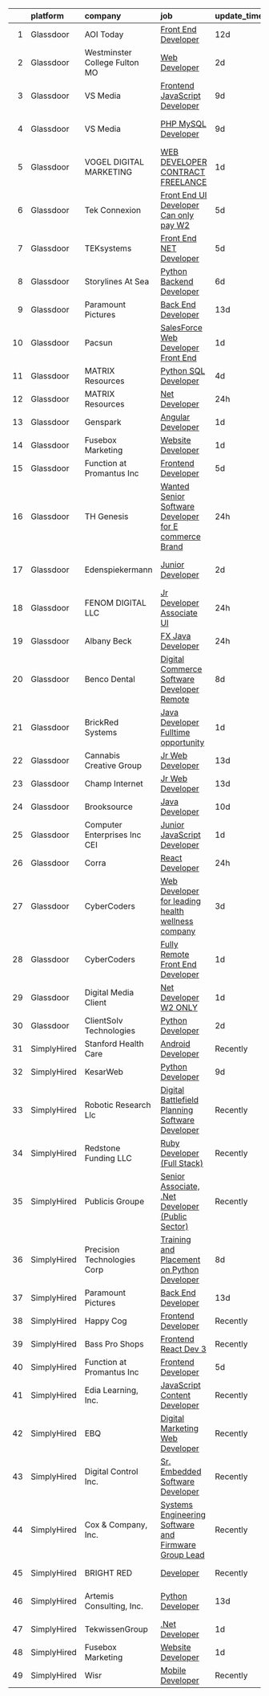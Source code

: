 

|    | platform    | company                          | job                                                                                                                                                                                                                                                                                                                                                                                                                                                                                                                                                                                                                                                                                                                                                                                                                                                                                                                                                                                                                                                                                                                                                                                                                                                                                                                                                                                                        | update_time   | location                          |
|---:|:------------|:---------------------------------|:-----------------------------------------------------------------------------------------------------------------------------------------------------------------------------------------------------------------------------------------------------------------------------------------------------------------------------------------------------------------------------------------------------------------------------------------------------------------------------------------------------------------------------------------------------------------------------------------------------------------------------------------------------------------------------------------------------------------------------------------------------------------------------------------------------------------------------------------------------------------------------------------------------------------------------------------------------------------------------------------------------------------------------------------------------------------------------------------------------------------------------------------------------------------------------------------------------------------------------------------------------------------------------------------------------------------------------------------------------------------------------------------------------------|:--------------|:----------------------------------|
|  1 | Glassdoor   | AOI Today                        | [Front End Developer](https://www.glassdoor.com/partner/jobListing.htm?pos=115&ao=1136043&s=58&guid=000001828ba8cfdba5f714569337f778&src=GD_JOB_AD&t=SR&vt=w&ea=1&cs=1_31132ac4&cb=1660200472974&jobListingId=1008038498819&jrtk=3-0-1ga5qhk06k6d0801-1ga5qhk0lj44u800-33f88339d798c528-)                                                                                                                                                                                                                                                                                                                                                                                                                                                                                                                                                                                                                                                                                                                                                                                                                                                                                                                                                                                                                                                                                                                  | 12d           | Remote                            |
|  2 | Glassdoor   | Westminster College   Fulton  MO | [Web Developer](https://www.glassdoor.com/partner/jobListing.htm?pos=122&ao=1136043&s=58&guid=000001828ba8cfdba5f714569337f778&src=GD_JOB_AD&t=SR&vt=w&cs=1_9732f544&cb=1660200472975&jobListingId=1008060585512&jrtk=3-0-1ga5qhk06k6d0801-1ga5qhk0lj44u800-63d97fe94d06846c-)                                                                                                                                                                                                                                                                                                                                                                                                                                                                                                                                                                                                                                                                                                                                                                                                                                                                                                                                                                                                                                                                                                                             | 2d            | Fulton, MO                        |
|  3 | Glassdoor   | VS Media                         | [Frontend JavaScript Developer](https://www.glassdoor.com/partner/jobListing.htm?pos=129&ao=1136043&s=58&guid=000001828ba8cfdba5f714569337f778&src=GD_JOB_AD&t=SR&vt=w&ea=1&cs=1_c0e04dcc&cb=1660200472976&jobListingId=1008045876938&jrtk=3-0-1ga5qhk06k6d0801-1ga5qhk0lj44u800-db40cfeaa48e61b0-)                                                                                                                                                                                                                                                                                                                                                                                                                                                                                                                                                                                                                                                                                                                                                                                                                                                                                                                                                                                                                                                                                                        | 9d            | Manhattan                         |
|  4 | Glassdoor   | VS Media                         | [PHP MySQL Developer](https://www.glassdoor.com/partner/jobListing.htm?pos=123&ao=1136043&s=58&guid=000001828ba8cfdba5f714569337f778&src=GD_JOB_AD&t=SR&vt=w&ea=1&cs=1_e830202e&cb=1660200472976&jobListingId=1008045876936&jrtk=3-0-1ga5qhk06k6d0801-1ga5qhk0lj44u800-89de1b8136d76ef5-)                                                                                                                                                                                                                                                                                                                                                                                                                                                                                                                                                                                                                                                                                                                                                                                                                                                                                                                                                                                                                                                                                                                  | 9d            | Westlake Village, Los Angeles, CA |
|  5 | Glassdoor   | VOGEL DIGITAL MARKETING          | [WEB DEVELOPER CONTRACT FREELANCE](https://www.glassdoor.com/partner/jobListing.htm?pos=124&ao=1136043&s=58&guid=000001828ba8cfdba5f714569337f778&src=GD_JOB_AD&t=SR&vt=w&ea=1&cs=1_1a946455&cb=1660200472976&jobListingId=1008063315069&jrtk=3-0-1ga5qhk06k6d0801-1ga5qhk0lj44u800-747492e8f1a85b16-)                                                                                                                                                                                                                                                                                                                                                                                                                                                                                                                                                                                                                                                                                                                                                                                                                                                                                                                                                                                                                                                                                                     | 1d            | Remote                            |
|  6 | Glassdoor   | Tek Connexion                    | [Front End UI Developer   Can only pay W2](https://www.glassdoor.com/partner/jobListing.htm?pos=114&ao=1110586&s=58&guid=000001828ba8cfdba5f714569337f778&src=GD_JOB_AD&t=SR&vt=w&ea=1&cs=1_820952e3&cb=1660200472975&jobListingId=1008055513418&cpc=2CAED5C921A5F994&jrtk=3-0-1ga5qhk06k6d0801-1ga5qhk0lj44u800-8a1344fef7218405--6NYlbfkN0BfiRUxtv7ko86bBLoofy2CFgHJNH0Hb1VNV3LVkL8OU0qDI8xPyA67eM0lHPNVk9IJTcuOuxef2FUK_sBqoOhzf1DRASc9IRZ3Faq7UnEEDM7WrHbo4Uf-gWJ1MtH_4LNxe2ckkLA75J-zLkvHZvVvBzY2hwEPLkXLYHLQ0gnnIq0pCFIiiXwNtnHu7xSg_Ho9PGdIac9Ozs0Sui0eAXnvb76CRdJniMOBfi-rczqYr9Q2yIh1-Ca5c6L9z4fdgI7a_XLsY43oS_BrQ_vWhTzrv9-JHRy3LzHWVbi4h8OpNkzDijjNPg0WfxPYfUUMa7I0XvPCzKn4_4jCy5Tt00qaBA1y5bv6iABtPqUeFpX50Nxqbfh_AVuntAQPz65TntKOK-AJ6Jnz_O2Lq_VJSeN683rxQkRtKB3I_e9FuLtM9Ccpxlcs3ffUdzu24DIbmIVDK_lQZoR0eLlsKfls7GMDAw2FvbI6Ks4mZUyyJ6lcu9GAa-NM704DL_BmGhhvRwqyIbQqUkJQ9HT9__2Oe17tNZWWJgbZ2ss%3D)                                                                                                                                                                                                                                                                                                                                                                                                                                                                                          | 5d            | Atlanta, GA                       |
|  7 | Glassdoor   | TEKsystems                       | [Front End  NET Developer](https://www.glassdoor.com/partner/jobListing.htm?pos=109&ao=1110586&s=58&guid=000001828ba8cfdba5f714569337f778&src=GD_JOB_AD&t=SR&vt=w&cs=1_ada97b21&cb=1660200472973&jobListingId=1008055600010&cpc=3DB599BF2F4828F0&jrtk=3-0-1ga5qhk06k6d0801-1ga5qhk0lj44u800-d1b79ab780bc59d6--6NYlbfkN0AuKz8EBO1xHDEL7V2YF9xF3dC_I9B9i-Zw2Jh8clPMK3KTieKealHQySFBD4L6FvOiCBcGYkzXKoZc4rm3JOxNOQblAqw8P80FUo-3oWGn-6pE1xZiUVN7McsPMBcN2vlYhR1sGJe7GeB6CoZZiKfyLpdoG-9wFttsoFEukfVjqaa7sbTVw7VgrQSgrA6rAAmpMggnMDsSodppFhz8htmhGnT_uy1K2nU9-zaxK-YHyItjxtCgFU7I0qlUl5w6RB_VSU6k7hYQ0tt8Zs4M80HEPkL0w8j-ZFGlIzxDygvqnT62tJF3pIfQ2yxg5YQHXvYpVBOI3_YEeD3Rd3S2wFMRE8NxCiOZEs8o2wc-Zz0yMnDzWMhdSEx3-Tykxhm99PEE74V1w5rl56vipLlFArBtW9vg6nBgWiwvyUl-Q8o0XhdQIDCRRFbT_fupmDswP9TKJ8iXds6fsuGLV_KhQTUJAKPYKtwsvEv44qQwP8luHoX3mz5c8mjb7rfBUxXj_AVU9Oh-ji1IpoLPR4T69LBv9z-O4mYNU4xoW2ULsMa5c7RKZTOz5u5QZw81-0ZEOqF74yGUFzccA1FsNSXqnbSFeU9V2GZ1qg-VpmZCR7u9GkZXQRQwXOcjfqAUIO5YS_ATVWuA8Uul1THCmHQRCTFAQL0jbYt3--o_R8BmcgvPOm9vKsGIG3EMHoXstrT_4glnO3T38UaJ9qn1vVpP8d3PmPZZyBh3tlRcqkIJBT-oBZj0eun29UkYCfLC2NdfC20YimFIJ5cor9vjdlNRYeyt6juWIqVRjhNvrrXY18HjWGCfza3spZKXJi6vauey4lqmaehBz5hUR1rIChk6j3q9Kr4xt-ReORRmIedpitBb8GVcoCSvl2UWY4qkkHXGQ7aXq8hXHcGow0qcP_aT_6xrloDmrRa-nZBp7No9062sAA%3D%3D)                                                                                                 | 5d            | Austin, TX                        |
|  8 | Glassdoor   | Storylines At Sea                | [Python Backend Developer](https://www.glassdoor.com/partner/jobListing.htm?pos=130&ao=1136043&s=58&guid=000001828ba8cfdba5f714569337f778&src=GD_JOB_AD&t=SR&vt=w&cs=1_313c4040&cb=1660200472976&jobListingId=1008054317015&jrtk=3-0-1ga5qhk06k6d0801-1ga5qhk0lj44u800-b4406f20fb9af41c-)                                                                                                                                                                                                                                                                                                                                                                                                                                                                                                                                                                                                                                                                                                                                                                                                                                                                                                                                                                                                                                                                                                                  | 6d            | Miami, FL                         |
|  9 | Glassdoor   | Paramount Pictures               | [Back End Developer](https://www.glassdoor.com/partner/jobListing.htm?pos=128&ao=1136043&s=58&guid=000001828ba8cfdba5f714569337f778&src=GD_JOB_AD&t=SR&vt=w&ea=1&cs=1_8c69cae6&cb=1660200472976&jobListingId=1008035924198&jrtk=3-0-1ga5qhk06k6d0801-1ga5qhk0lj44u800-01212c52be75fc1e-)                                                                                                                                                                                                                                                                                                                                                                                                                                                                                                                                                                                                                                                                                                                                                                                                                                                                                                                                                                                                                                                                                                                   | 13d           | Remote                            |
| 10 | Glassdoor   | Pacsun                           | [SalesForce Web Developer Front End](https://www.glassdoor.com/partner/jobListing.htm?pos=125&ao=1136043&s=58&guid=000001828ba8cfdba5f714569337f778&src=GD_JOB_AD&t=SR&vt=w&cs=1_fa83120e&cb=1660200472976&jobListingId=1008063734437&jrtk=3-0-1ga5qhk06k6d0801-1ga5qhk0lj44u800-aeeee6b32bb263c9-)                                                                                                                                                                                                                                                                                                                                                                                                                                                                                                                                                                                                                                                                                                                                                                                                                                                                                                                                                                                                                                                                                                        | 1d            | Anaheim, CA                       |
| 11 | Glassdoor   | MATRIX Resources                 | [Python SQL Developer](https://www.glassdoor.com/partner/jobListing.htm?pos=104&ao=1110586&s=58&guid=000001828ba8cfdba5f714569337f778&src=GD_JOB_AD&t=SR&vt=w&ea=1&cs=1_bc205180&cb=1660200472973&jobListingId=1008056727576&cpc=B101C867B3EF2D75&jrtk=3-0-1ga5qhk06k6d0801-1ga5qhk0lj44u800-507edf29fb5678fa--6NYlbfkN0De5ppvndiyxA0pMSLQzOe_j9Mra0KF_8EhxTxOKXtZIfhM20E97mGJ6rqAxbACvL8yZd79MGqaapAg1yNCB7NB6FrEdnbr9lkAUegEs2ZNtWxHKvk6Hisyt0R-U4aorPJFU5ZW03ulxheVJ0i1HrOdXOeAfhBxRHZWUfv4FipNNbCnz74LguCYPAKilbuU94U-n13tU7V9k9rJNyOtz2Dzz37VjjZGaoi9WF6kOvv89cgXc9ss25pDgrJhbkrMCcayR0_kWuHKJt_Nx3EBieTfkgNvFgJXxeAUYIBgsFyhj99ELy-jGA1kTa-lWw5aSXFIpsIIfLf09xLLM4mBBL0slYlG9OHig8acIFGXCZJ5yDXyYuLtaEhJuCCUyu4q9EUz4nSHG2FfTeJL4fzOd7lDWKOvdqWqjqsEYFQeK19wm5p4uhTHM6TnIz-EzFW1ztp_KoNBB40v_V_UD3NI9eGTu1J4GmIx1X6n2ZkdLz8dRdaNoidDsan1HM4BeETxagwgxMaCoMuxpdCM2NpEYDEDxj4yViqnREKLLxSV96BMsA%3D%3D)                                                                                                                                                                                                                                                                                                                                                                                                                                                                                                | 4d            | Summit, NJ                        |
| 12 | Glassdoor   | MATRIX Resources                 | [ Net Developer](https://www.glassdoor.com/partner/jobListing.htm?pos=107&ao=1110586&s=58&guid=000001828ba8cfdba5f714569337f778&src=GD_JOB_AD&t=SR&vt=w&ea=1&cs=1_a27c14c2&cb=1660200472974&jobListingId=1008065170045&cpc=1160948BCBA38B5B&jrtk=3-0-1ga5qhk06k6d0801-1ga5qhk0lj44u800-79874cd5b0324e02--6NYlbfkN0De5ppvndiyxA0pMSLQzOe_j9Mra0KF_8EhxTxOKXtZIfhM20E97mGJ6rqAxbACvL_CxDWj30l81d_lv-BpDPZJIhWSABVCTD28cMm_M0ZVgsigh3nFlbQHm-AgcuLgKtZElXsX63iPoG6xRM7KnB7MQnTN5PoRDF8oFlRgv8gxPJH8Cn5r8lVozqCdArGQ2ShhIaa_H9vAlbrNyn8u48UgWLdQqUxHlH2koDW2SkHm_K4oKDPQZ3HXLNZoW6kwX19MITlEBHVDyXwPX-x1HFshcv6QjRWnsyjlWqLFuPcNvW5PBGaefnhRbUPlxgj2fhO3qQfX_Fxd_sGFDjLTUy_BvERV2wZh2N4ubTHtLNPB5N2dKAk3t0mloXa6O1EPhbWaDQ4R12q40TuyKX4R2XsnAhbQq5_7AUh-7cZxObZ44xTfyuJPNxvpaVUHMT8CbbKjEpHomg5ilfP-QECqE2Lb6v0itvw_bEagf6R2WbsJATSuq9DwrkMS5MbChS5VhEOnXThPovuaFGLLYuDa7-yLJlYJSojQutF9ykZXgaG2oDmxfGxZunG1)                                                                                                                                                                                                                                                                                                                                                                                                                                                                                                  | 24h           | Chandler, AZ                      |
| 13 | Glassdoor   | Genspark                         | [Angular Developer](https://www.glassdoor.com/partner/jobListing.htm?pos=126&ao=1136043&s=58&guid=000001828ba8cfdba5f714569337f778&src=GD_JOB_AD&t=SR&vt=w&ea=1&cs=1_55997b2b&cb=1660200472976&jobListingId=1008062927296&jrtk=3-0-1ga5qhk06k6d0801-1ga5qhk0lj44u800-179eebe89fb53f2c-)                                                                                                                                                                                                                                                                                                                                                                                                                                                                                                                                                                                                                                                                                                                                                                                                                                                                                                                                                                                                                                                                                                                    | 1d            | Remote                            |
| 14 | Glassdoor   | Fusebox Marketing                | [Website Developer](https://www.glassdoor.com/partner/jobListing.htm?pos=101&ao=1110586&s=58&guid=000001828ba8cfdba5f714569337f778&src=GD_JOB_AD&t=SR&vt=w&ea=1&cs=1_8665913b&cb=1660200472972&jobListingId=1008063056127&cpc=4F748F1840550ABC&jrtk=3-0-1ga5qhk06k6d0801-1ga5qhk0lj44u800-5731c509dd61c304--6NYlbfkN0CKfA-soUf75Q7iZ129b2H9MACh9ki_Lh9mMeku_0ONArDTRtcQrpbDm9m1hYhkQatQZSYMARAAHtyHZMi8HLLVT82K4I7HTLgXoZjq3dIFix_HEWxZT_fbq3Y8Bonu-3X8SWRG4oz54dGa-TYtl6Cc2AMNKdowqLmuCGIR5QsyYWKzZVoQCKO--HloIgR_wvjjpGXMrlkrWNLmgrlM1fGVyBjmppZLyZycid46SdXBwZG4ujp8rqdGIXM_g0ZpUAbD3bDJX8zHp4O7FH4D_kXJj9jxEB54HelVEeW14nqdWWw8MKkRq5bmpxAmjRZcRpVWZg5YTXh_lWdIdWhCewTfzxs0Ks662Co_gz-cXGIZSG_6yjJDf5VBxK6rljjWdk2y35szgpNctHYesPorVqW05GKMjK1ESD2hZ3yxtZoyx7V6RmVtG9-s1_e3QXuAPetBaxbY4Y_mYYTikNB9gQinor5Ehj61e0ZPVzCKHLCAI4aS-lLOpcPI5dlIOk8eNsk%3D)                                                                                                                                                                                                                                                                                                                                                                                                                                                                                                                                                 | 1d            | Remote                            |
| 15 | Glassdoor   | Function at Promantus Inc        | [Frontend Developer](https://www.glassdoor.com/partner/jobListing.htm?pos=119&ao=1136043&s=58&guid=000001828ba8cfdba5f714569337f778&src=GD_JOB_AD&t=SR&vt=w&ea=1&cs=1_a015f83b&cb=1660200472975&jobListingId=1008055459244&jrtk=3-0-1ga5qhk06k6d0801-1ga5qhk0lj44u800-8269207718497c75-)                                                                                                                                                                                                                                                                                                                                                                                                                                                                                                                                                                                                                                                                                                                                                                                                                                                                                                                                                                                                                                                                                                                   | 5d            | Remote                            |
| 16 | Glassdoor   | TH Genesis                       | [Wanted  Senior Software Developer for E commerce Brand](https://www.glassdoor.com/partner/jobListing.htm?pos=102&ao=1110586&s=58&guid=000001828ba8cfdba5f714569337f778&src=GD_JOB_AD&t=SR&vt=w&ea=1&cs=1_15c72420&cb=1660200472972&jobListingId=1008065792132&cpc=01657B10174A43CF&jrtk=3-0-1ga5qhk06k6d0801-1ga5qhk0lj44u800-e508d0d8fb833a93--6NYlbfkN0A5zutpmbsjV-t6PHxjpCspXCZaoHI5emtImXcYmiZosJDh_57t2vxixiF8wU_P6vMxHfYJJxzSTe48UOwEWyDCPpS0DxD-Bnn1yT2N6UHkzKHm1M0XDsj49kSSjhGXE5vWrvT62dewOLM05Xib7b5IkIZ8DBgr08WpXm3MH2fASzm6oEPpaNCboPL22CNomdtiZerTsp6w6Jygkz3KI2mnLUNrZokAqQ4Rq8wfp2CLJygvFDVQYyLVRlgKQHa4fzZCECPW1v4B1y_dUlBkJvizZt2BPDvCSt76ZfP2CxdrkFWUNZ-3HW8NhYsE1voUowKOdhBF6ZYIrHFIMBcRMNtgY2eO6tUdF2_syGXfgQU2lQI3Zt2qcYj38JSjSbun03zXb8ZBJqEB-vKlyfvkhYlhkXY2-Yg556tE8hd_A0RsIMYf8aqGKOu3xj6YvQloTF0gqkkHCHcdUR1F3RKmjOKMcq094oGCAGhXNybDH3ZcTSQ0oy3m2kvLyt7qANkZKhgALPqgtoAaSA%3D%3D)                                                                                                                                                                                                                                                                                                                                                                                                                                                                                              | 24h           | El Segundo, CA                    |
| 17 | Glassdoor   | Edenspiekermann                  | [Junior Developer](https://www.glassdoor.com/partner/jobListing.htm?pos=120&ao=1136043&s=58&guid=000001828ba8cfdba5f714569337f778&src=GD_JOB_AD&t=SR&vt=w&ea=1&cs=1_a4c1007b&cb=1660200472975&jobListingId=1008060778427&jrtk=3-0-1ga5qhk06k6d0801-1ga5qhk0lj44u800-55584cbe2fcda9f5-)                                                                                                                                                                                                                                                                                                                                                                                                                                                                                                                                                                                                                                                                                                                                                                                                                                                                                                                                                                                                                                                                                                                     | 2d            | San Francisco, CA                 |
| 18 | Glassdoor   | FENOM DIGITAL  LLC               | [Jr  Developer  Associate UI](https://www.glassdoor.com/partner/jobListing.htm?pos=116&ao=1136043&s=58&guid=000001828ba8cfdba5f714569337f778&src=GD_JOB_AD&t=SR&vt=w&ea=1&cs=1_ada3017c&cb=1660200472975&jobListingId=1008065352848&jrtk=3-0-1ga5qhk06k6d0801-1ga5qhk0lj44u800-e5e35ac3341d727e-)                                                                                                                                                                                                                                                                                                                                                                                                                                                                                                                                                                                                                                                                                                                                                                                                                                                                                                                                                                                                                                                                                                          | 24h           | Trenton, NJ                       |
| 19 | Glassdoor   | Albany Beck                      | [FX Java Developer](https://www.glassdoor.com/partner/jobListing.htm?pos=105&ao=1110586&s=58&guid=000001828ba8cfdba5f714569337f778&src=GD_JOB_AD&t=SR&vt=w&cs=1_ae71d9ef&cb=1660200472972&jobListingId=1008064522241&cpc=42BEC95245890617&jrtk=3-0-1ga5qhk06k6d0801-1ga5qhk0lj44u800-42512fcdd8ae93a8--6NYlbfkN0DG4ntHtB_rMsnfhgmnSvK2brktLme1L4SiDeJjQ-izrVOLqRJ5-yjEhSyAj73O13TFKKC8BZzqmZrxJyNQC8sGN9FKJ3ZZaqkGV6erHYbILbAulG4d2-7EOdf14tPbI7TOs2XcZeHG_m_BIrmZNPVKpKjnKe0z_MPSkm_XaZv_NtLWubo52DKsTOltXVsKLAmzbe6iYK6RwnfZynf6w_oqYnoBc3sVBLIhUkwu7_6RRp5VdqmwbOz8ZWKmue0Vr3Cys375qmQ1mAz8PWAMfnvDGsk8Gj_hvc8K6r5MgR3liKLtQ_YR-HanaNnevKTbyiNo1WfVLKqrC9ct4INnNH20orw1MsoaMTrjqx1Yj1-t-C0DLtgFxchlO5RmVn40Hc1nsnLLEbb-STUp1ydX9womKiiOSQQEPVp4ktFzn0qr6EbxuQ5g4fphecYnB5m89ZuxG5dV-Lq5ZShTVPXsmRLysrug-O5--N6_DcHnEipybRcRonjhG23HRD4xuN53p3OgaLupeRHMGu1Nm-ajan9AjQum_hW_4d_E8IeG0qy8kib7NKPNi7ICF0V2US8nxkZJjyEgtwmPwQMnmXFcaY4vmq5pedU55CJc72wNp04GjwV0HK8YSeah7afmHVMS6nTTh8kHuHrjvFBkW9OPZKuknicIZZnpt2PM-pRPSRGwpDwSvo-V1ggInhhvmnRtoVXWF9YeX522oucDu-0_Ho3gN42EOZPGAJPsNUemJ-yuWotsWjd3EhuKABESLeZuc9fYdn3skftGphm_2q3IlheVRGuHqN2PwYulMh4_qjnVO1Af3FksN1N-lgdoa8sQ_wConLIM7n_f8MdLHbE69pUvwBYgLcy0HY1t0gRPVKlcUn7THzUKrkqBRfHhZcRZXTQ55arEXQhlRPiNmZcTvyPVzUjTV7VfIPjX5HKEQqi4C3x3llUZ5BBbB3sLOOxxhSYQVG3k0tifMRgStcMvidAg)                                                                    | 24h           | New York, NY                      |
| 20 | Glassdoor   | Benco Dental                     | [Digital Commerce Software Developer  Remote ](https://www.glassdoor.com/partner/jobListing.htm?pos=121&ao=1136043&s=58&guid=000001828ba8cfdba5f714569337f778&src=GD_JOB_AD&t=SR&vt=w&ea=1&cs=1_556dec74&cb=1660200472975&jobListingId=1008048873888&jrtk=3-0-1ga5qhk06k6d0801-1ga5qhk0lj44u800-b232f11681261125-)                                                                                                                                                                                                                                                                                                                                                                                                                                                                                                                                                                                                                                                                                                                                                                                                                                                                                                                                                                                                                                                                                         | 8d            | Pittston, PA                      |
| 21 | Glassdoor   | BrickRed Systems                 | [Java Developer  Fulltime opportunity](https://www.glassdoor.com/partner/jobListing.htm?pos=110&ao=1110586&s=58&guid=000001828ba8cfdba5f714569337f778&src=GD_JOB_AD&t=SR&vt=w&ea=1&cs=1_db67b33d&cb=1660200472974&jobListingId=1008063091475&cpc=32EE424DE2B657EB&jrtk=3-0-1ga5qhk06k6d0801-1ga5qhk0lj44u800-366b17ed253a1a58--6NYlbfkN0Dr0Ujeia70usG3rZM1ULtwG17PByqLG98FGluMGNXo6hDzF0rZec8RjLtCM1qRidYb54nAgPtzbE1V0o3bfz623VdTBKoPUfenVNGOqE2Gn7MxaL0uUtRl3zcaNI8yutLk2iWbB2ER_mduS_DSUAebR__bRmPHd_ywbfEAoMlDoW3N1_6FtIFyJU6G5nttTgVu-y_jT0Tbhx_0BQccqBwcKkwVAUo0Gtb-iwn6NY6jMkJBqimyMzhYQAD1GB2UCB4FSyYXcMXtYT9M2AgNMqY7GnfX8p2GMKES24rhC7SzWnb0Efxa0mVr47FrU1YMT0SqC9CjCQGQcdRN1yUWTEvE0seLe4lMf1O7AZm_Jrr-hgUk3S7dPZSuNZ3QMvFFN0MxEIuO9O1KqQEmNaTtb3IevjTN_ppb_JPgthhYpHxj1eRLQ1fRLGH185A9HqTUoesH5OBz2PXXVLUY1ib-M3FY-emypyPDsS6qgjePxz7Wqs8dTTHbJ4x9wheoLpaIiOo%3D)                                                                                                                                                                                                                                                                                                                                                                                                                                                                                                                              | 1d            | Remote                            |
| 22 | Glassdoor   | Cannabis Creative Group          | [Jr  Web Developer](https://www.glassdoor.com/partner/jobListing.htm?pos=118&ao=1136043&s=58&guid=000001828ba8cfdba5f714569337f778&src=GD_JOB_AD&t=SR&vt=w&ea=1&cs=1_72df1177&cb=1660200472975&jobListingId=1008035305650&jrtk=3-0-1ga5qhk06k6d0801-1ga5qhk0lj44u800-94df547244a4e052-)                                                                                                                                                                                                                                                                                                                                                                                                                                                                                                                                                                                                                                                                                                                                                                                                                                                                                                                                                                                                                                                                                                                    | 13d           | Remote                            |
| 23 | Glassdoor   | Champ Internet                   | [Jr  Web Developer](https://www.glassdoor.com/partner/jobListing.htm?pos=117&ao=1136043&s=58&guid=000001828ba8cfdba5f714569337f778&src=GD_JOB_AD&t=SR&vt=w&ea=1&cs=1_81ae2a1b&cb=1660200472975&jobListingId=1008035295299&jrtk=3-0-1ga5qhk06k6d0801-1ga5qhk0lj44u800-063ca9b8fe53b076-)                                                                                                                                                                                                                                                                                                                                                                                                                                                                                                                                                                                                                                                                                                                                                                                                                                                                                                                                                                                                                                                                                                                    | 13d           | Remote                            |
| 24 | Glassdoor   | Brooksource                      | [Java Developer](https://www.glassdoor.com/partner/jobListing.htm?pos=111&ao=1110586&s=58&guid=000001828ba8cfdba5f714569337f778&src=GD_JOB_AD&t=SR&vt=w&ea=1&cs=1_e46c29b7&cb=1660200472974&jobListingId=1008042071258&cpc=47CFDC01B3F81FAC&jrtk=3-0-1ga5qhk06k6d0801-1ga5qhk0lj44u800-0587720c145d3e1c--6NYlbfkN0BhNN3PPgKPbTMZB0Y0J5JTZS3FnMM-ugqbblX4_m-srDJielPNCs_lvQXXEB0CV7OVHpOwCVbS0nBfGJXlvtcrsYA-Ru00IM35N88L7C8Dqdi40KYxRVZvqSKcXurqgFWJZ5fdttkASpOs7gb1oCX0oHUXetexdIfoXsU2cvKlbi4GwnGhWv_sgOUM6LooZOcr24YhyCNsJ9TqdYPKK-dZXjRNSJaS5J2Y0lDCOm7xNJZan4849sMV4xv2yyVzEAkIyU01UhfkyxBM_g6H_IPTz_ZDY0UFzIV8xyb_-oyzoUnQChR0mg7pbKlgef8dC9XC7tLbpZIWfBKaJi5uyc3pQe1z7bBCSOE_s3vfJ0zM5pd0fcgYH_3-en0v-flAVM2f0f8yGO8Ro4_wlKlJYxgkvQFf6_DoGYcbtmSc6MkcE1aFMo66wVf44BpTBPs6GfenPQn6i-7bbW8hCAUBMDhwkSh_AlHm3m_VYWiyrn-kWoA8PZU6PjZXzopC7MpO-HVABc31iG3vlQ%3D%3D)                                                                                                                                                                                                                                                                                                                                                                                                                                                                                                                                      | 10d           | Remote                            |
| 25 | Glassdoor   | Computer Enterprises  Inc   CEI  | [Junior JavaScript Developer](https://www.glassdoor.com/partner/jobListing.htm?pos=108&ao=1110586&s=58&guid=000001828ba8cfdba5f714569337f778&src=GD_JOB_AD&t=SR&vt=w&ea=1&cs=1_6fe5e09c&cb=1660200472974&jobListingId=1008062578299&cpc=C4A69CCDBB3B9599&jrtk=3-0-1ga5qhk06k6d0801-1ga5qhk0lj44u800-26f200ff1761bf3b--6NYlbfkN0AVVnl_N3xmP3MApcGA3sr6MLnz8P423WWILI1WvbjE8Ry71v-lom9NKs8rBQiPPSdr7Z5dmSJO6aiFEvkbJbDHlQUUwY8XP1QexqGqq-8WNnSDlQa8jdGL6QpyMxMTMjUvDR8MjrwmqmwWRWzqSwt1fRERw30zopAHPYADGf6bGrJC1ZPl4l36w5NPxzBQ5u6dzIdyJcxEyXW1NJWdDXWKqr-imz9LVVqVUQjmfcOQCI7EAoESkqhxNP71_h1Uy2wrXwoNUUsD6uHffzoq0wtuyZmWHXxrvu6tNrwaX5-JCcDmsCDOngVqxYAZ1PsejHFdTlhgCnV8zsB4ZRNBM0fh3ap6nNEGSMLaGkV_EJObt4BnYDKGkxEgkfHham7NIDlIROljCJoRduVovzwQ_-WHJeJR-B6wNquzt2-9h5rfvKMuQH9K4o4a-88UtBHtIqIGOmABH6O4x9ItPWSrsgYn3t6PJOAsJQU0tDAwQsmNJ5WEzmRGmVJ8Dulf38xNr4J47GZblers1L9rES7YY98S)                                                                                                                                                                                                                                                                                                                                                                                                                                                                                                                     | 1d            | Columbia, SC                      |
| 26 | Glassdoor   | Corra                            | [React Developer](https://www.glassdoor.com/partner/jobListing.htm?pos=127&ao=1136043&s=58&guid=000001828ba8cfdba5f714569337f778&src=GD_JOB_AD&t=SR&vt=w&ea=1&cs=1_a71a9d17&cb=1660200472976&jobListingId=1008065855336&jrtk=3-0-1ga5qhk06k6d0801-1ga5qhk0lj44u800-b1e501eaaaa8d367-)                                                                                                                                                                                                                                                                                                                                                                                                                                                                                                                                                                                                                                                                                                                                                                                                                                                                                                                                                                                                                                                                                                                      | 24h           | Remote                            |
| 27 | Glassdoor   | CyberCoders                      | [Web Developer for leading health   wellness company](https://www.glassdoor.com/partner/jobListing.htm?pos=106&ao=1110586&s=58&guid=000001828ba8cfdba5f714569337f778&src=GD_JOB_AD&t=SR&vt=w&ea=1&cs=1_bb4321a7&cb=1660200472973&jobListingId=1008058282047&cpc=47CFDC01B3F81FAC&jrtk=3-0-1ga5qhk06k6d0801-1ga5qhk0lj44u800-4dd6fa84a0e999a9--6NYlbfkN0CpFJQzrgRR8WqXWK1qKKEqALWJw739KlKqr2H-MSI4eoBlI4EFrmor2FYZMP3muM3qxPNuNJt_0Dgunwk3hITF8ClKrEc7qsplfM_ktDn-4GtjzqGiHZNrcUn65WugoeQamf7RAbSIwheHLfvQcANSGbUZt1uzVviKB7fxNjpEleAxwuICDXoFmAYLlnVGmIHsPXeHh9WVcoc2YJW41L3EwpJ_f00L_yZrbnLtN1ewzP94yQ9R_NPQwIdXccx_ASs3XeRPKrF5wvsswg7GfHEY2UGSIm8NqxFL0kqQjWlmCBqQx8klTuqSaGbLs3Nir8180ARLNeOFPXHtCKMfSnuJ3WkUMKzXEbQnOdKBVJGONs5Y1zv8qf3QvzAuFPgd68lSTY6qmMa6IOmGCU4u2E1wiIOi_SeZl-nU0YA-DOcuCOwmt-ARJoA2xL8oI_M3fMLs25dRne9erAwfDOy53qFvBJMxG-o6drvcKF7PGUA6AnKM_maEwQjUf24ENSd0owi8a1Az7k7r1kYbGUKqYa4Bl2gbqTu3aj1Prp95yXA80uUP4KE91iJZ3WUxttx5o_O1Dkdl2dhFQ6h78ATAOS7fQNDdtTsJ1Ugq1ZngwJbwNB9CTuiwPGohadz-7gpgybzgKA9XWGSNv4t87na0KjOjroIACq211cjLYWvqb2RP145komZjmFeNYKMS4_0QKX9VKgNx3m2y2IZWvQFpdMcempSRVM8-2VPq7zlhninognzY8EqDoK-QYTTZvHCIRikMbPiPOP0skPg6wiL0cpUWnS4ezkPEiwUwEfNl0t4aSvmf-8wM_d472jCx71vmxGEvv5hybLzAlzB_rkpYeH-p0FuQexbI_iPmxbjiR22LT8E77tnOML4IxK9CCuVpJlbLagBgwRh_5dZpBUHjmOrzBaz1JDKkKYQm_DiJI3UvVV2rWSzPqPXXx5EyXlDmzzES3Yky8I56T-rdT0WT2L1CWdkwTQ4zP1jJQVu-YhRnQQ%3D%3D) | 3d            | Lehi, UT                          |
| 28 | Glassdoor   | CyberCoders                      | [Fully Remote Front End Developer](https://www.glassdoor.com/partner/jobListing.htm?pos=112&ao=1110586&s=58&guid=000001828ba8cfdba5f714569337f778&src=GD_JOB_AD&t=SR&vt=w&ea=1&cs=1_0de5494e&cb=1660200472974&jobListingId=1008063654406&cpc=47CFDC01B3F81FAC&jrtk=3-0-1ga5qhk06k6d0801-1ga5qhk0lj44u800-344ded9d3bc5ef23--6NYlbfkN0CpFJQzrgRR8WqXWK1qKKEqALWJw739KlKqr2H-MSI4eoBlI4EFrmor2FYZMP3muM03bwn0NY0A9vrdDUBAvejFBt_OffoYFh-6__GNUNXJsF4XMgNSriNQl0TssIT-w2vLO5uYWRP_Ui_lnyN3LVFS_M64RIr98GCiw1ZVRETH2mg_TH-xWyldDF5qIZXDhod0n_fNJ6IatOmQxyNTYHXSAFf0n-RJmeCc76sVDEONw0JhCwiaqux0LRS8lC-EPEdD7EJuiMiF1jZV2ua1qYCYWUtjytBbkFsxsl4oBzKHj_P6NTRLh__TMc0_XxymT_rj4LT-A_YY3Bho_Ao6UTdNhnIDTKhvDq4Y32bwVrmEpxsAk4JzHKZF-I9xL-7bsnnoP9sn39gYMEUoAGMiplU3DCCns8G17VENxYIgqe-avpS-rMDNYEAcIdAHhBDx_8AlbxE1YEBEEfyObPYn8F3C7XvW0VI0txwynzV92KEQVVhblysCOLw60izcYXxoxx3jWv6Q6Tt3zsxzTKOOxW246LxiKar12PnwgHA1R_dtK0D2QFjoblTy5kMop2SRVYSoLz0EKtvino_J6hLinU4tnQoKlr6AE5MoGdagxp20PNJ8i1hzlBLxg3SwtVdSLo8sxAHlJdO4ndS3dmQkCD7I4SdlI6lKcZcHSquGJcWTccNavmcIIUpZDBEXPpVYj5LlbwFIKMGdBWCF-c2uzv2uzn1W53qSiCsNehm7KglXBoAfBSXnQDF5bLIHyYCwWXMwnvcRczqGgCMfMaPW5_1YwejhtVGeUoYyYjpzqpLPjaIGKJ9Xc4I1Y6M5do0Mhj8dO6NUbWk58P_UTnP_UQ9B39kYXKroCVg6RclfMX5n4K_qp2T5sX-l7aXSMbO4iuyXLBUkKQZOrnszE0lLR1oPAlAQCDzDqzPz-IoPV5PJWd8OLXcTj8ZuSO3xrJC2qMa6EhKkncMHkqiV9hnk-rJrstutKe1Z5LlzrBKVaEUO1w%3D%3D)                    | 1d            | Los Angeles, CA                   |
| 29 | Glassdoor   | Digital Media Client             | [ Net Developer   W2 ONLY](https://www.glassdoor.com/partner/jobListing.htm?pos=113&ao=1110586&s=58&guid=000001828ba8cfdba5f714569337f778&src=GD_JOB_AD&t=SR&vt=w&ea=1&cs=1_dfe00b2d&cb=1660200472974&jobListingId=1008063134823&cpc=451933188B21919D&jrtk=3-0-1ga5qhk06k6d0801-1ga5qhk0lj44u800-afadfcee706d0a0c--6NYlbfkN0A3kLdZz-m8M-ViBA0N1QX5UP4DWSlCS0Wzkt0__0XNjITu8mx2Kf99dn2YSsTeBcR57A5NzCEdLdCRbb7OdeUp0IpHPI8y1Ju1C3YWfEtJpWxFpLa3kQN7ZdIggYm8JV1bEht4ZybYysJWAAEHgoDtQcZnEdlQi9elHayNlH9npMR7Jl9Lq7TU4XXat4nZTFrLL-wlX1tfJ7Ln0BiXTZ488FJ6B6P4j9gyH80CKilBE35yJKntH2m1ErRYmheZXZoyTSYK1S8jLwpdFQVj8Dg_VJKgG1wEjTnYC72NZi5WDBfQYpH-RDShJUOtzgBZsNHDkBstbhtCeBiS1gH7676GSZp7HJDK_1-GLSod5Y4SgIHObQ-y1q4xOob8nqQo9G4iogka43Nr-6-Wi76wApcQ-fmacFsNJCn_2arcjrMrr0skwree0N4PhyAs4m596zXSXvAkvd1MbJcDnO1N5mVkvo1c8UOe1npE9A-nk8UFoFe4qo4RvFv1eEuoKyARFFkAjpEGaJQCC-z4_CSDUEuR)                                                                                                                                                                                                                                                                                                                                                                                                                                                                                                                        | 1d            | New York, NY                      |
| 30 | Glassdoor   | ClientSolv Technologies          | [Python Developer](https://www.glassdoor.com/partner/jobListing.htm?pos=103&ao=1110586&s=58&guid=000001828ba8cfdba5f714569337f778&src=GD_JOB_AD&t=SR&vt=w&ea=1&cs=1_376356e9&cb=1660200472973&jobListingId=1008061121957&cpc=BAEB662971763A76&jrtk=3-0-1ga5qhk06k6d0801-1ga5qhk0lj44u800-5f1695cae1c79af5--6NYlbfkN0C8_SG8nAfVvFLNKrjrazLcz-EBFYC5YiWhzODOv0FbPD4HQASLqbnhLKoHjauux-dghQxzsLPvsVCZI8LrexT2uFtDGqzcajAKZEWz5QSwjFE4pzYOhFwJ9ROiSNOUb0LX1WTM-9Q5dpT_IU0XfnJGDD42VmIhlxGYDXmqREnRrvVirQAKL-Iic5angEmMRAlNhUL_KJnJRWZNvxH3U8llKXQZQRpqt9sNmkCZ7eu-SMR57DbQ93Sy6MLVEECBhWpIPugevxRvwpmfJ-TrJoWe9vMjxrpe-kKmSCHZoTwYG3dHW_qD2L3J55cW45I2Aqo2ohG51fdOHUroLztzY9aiAGKxss_H7WqZwLXrU58ufKJXdmpvXplFBODPvwpXsLpKfG_UK6v-JysHRJtD9rEBwp0HEgTowysGtNPAxhyuZtSLcMeMkUXBTmbORp5jdAJlsoWrc-muXagUp-ZevQkBGTEYVDPL2B3Kx-nC4GHvp_z5-7GnxX5q09RH61bW3e2PoWq1OiItxA%3D%3D)                                                                                                                                                                                                                                                                                                                                                                                                                                                                                                                                    | 2d            | Littleton, CO                     |
| 31 | SimplyHired | Stanford Health Care             | [Android Developer](https://www.simplyhired.com/job/bixntMy0ujDioU4BjtZEEvVL_r_XDW95SQ5woSmxcbcU1YTvBsekZQ?q=digital+developer)                                                                                                                                                                                                                                                                                                                                                                                                                                                                                                                                                                                                                                                                                                                                                                                                                                                                                                                                                                                                                                                                                                                                                                                                                                                                            | Recently      | Palo Alto, CA                     |
| 32 | SimplyHired | KesarWeb                         | [Python Developer](https://www.simplyhired.com/job/yj52i0EFEUKcKjlFvXu5zeadptJKDZd_1WPXBFeK1FDfoJPzKwuUTQ?q=digital+developer)                                                                                                                                                                                                                                                                                                                                                                                                                                                                                                                                                                                                                                                                                                                                                                                                                                                                                                                                                                                                                                                                                                                                                                                                                                                                             | 9d            | Austin, TX                        |
| 33 | SimplyHired | Robotic Research Llc             | [Digital Battlefield Planning Software Developer](https://www.simplyhired.com/job/uxo8U8O3SsQyk042tb3jw7PYybX9tQdrBCVCeY8QdugI2CsOsamUVg?q=digital+developer)                                                                                                                                                                                                                                                                                                                                                                                                                                                                                                                                                                                                                                                                                                                                                                                                                                                                                                                                                                                                                                                                                                                                                                                                                                              | Recently      | Clarksburg, MD                    |
| 34 | SimplyHired | Redstone Funding LLC             | [Ruby Developer (Full Stack)](https://www.simplyhired.com/job/ADnxsvTrMJYhXW9gEIo87p-5Xbs9bTwm6SGs-UjsRer6tWd4QNHu0g?q=digital+developer)                                                                                                                                                                                                                                                                                                                                                                                                                                                                                                                                                                                                                                                                                                                                                                                                                                                                                                                                                                                                                                                                                                                                                                                                                                                                  | Recently      | Chicago, IL                       |
| 35 | SimplyHired | Publicis Groupe                  | [Senior Associate, .Net Developer (Public Sector)](https://www.simplyhired.com/job/OxiSaKrS3nMKh83wBdxBA9FaINh6YknyComjBAvhzYP727NMUmRVrg?q=digital+developer)                                                                                                                                                                                                                                                                                                                                                                                                                                                                                                                                                                                                                                                                                                                                                                                                                                                                                                                                                                                                                                                                                                                                                                                                                                             | Recently      | Washington, DC                    |
| 36 | SimplyHired | Precision Technologies Corp      | [Training and Placement on Python Developer](https://www.simplyhired.com/job/oN6rG5NMbHKXssFpMS2mH7N_qUt5raVU7qrBNjXk6hHW1G83aDaXhA?q=digital+developer)                                                                                                                                                                                                                                                                                                                                                                                                                                                                                                                                                                                                                                                                                                                                                                                                                                                                                                                                                                                                                                                                                                                                                                                                                                                   | 8d            | Remote                            |
| 37 | SimplyHired | Paramount Pictures               | [Back End Developer](https://www.simplyhired.com/job/cct5lkeSUjokUyduFfCbXiNZ3ptYvocb1-RpQjng-2iack2c9kaKiA?q=digital+developer)                                                                                                                                                                                                                                                                                                                                                                                                                                                                                                                                                                                                                                                                                                                                                                                                                                                                                                                                                                                                                                                                                                                                                                                                                                                                           | 13d           | Remote                            |
| 38 | SimplyHired | Happy Cog                        | [Frontend Developer](https://www.simplyhired.com/job/5oV0DWc8XZcVCbj1aWi8kg03a3VvchPETVwReJ1X099PYioEBgdXzQ?q=digital+developer)                                                                                                                                                                                                                                                                                                                                                                                                                                                                                                                                                                                                                                                                                                                                                                                                                                                                                                                                                                                                                                                                                                                                                                                                                                                                           | Recently      | United States                     |
| 39 | SimplyHired | Bass Pro Shops                   | [Frontend React Dev 3](https://www.simplyhired.com/job/9oPN7EkRtgjzQIOSbhx0DsvOjLVHIN02OkXmtC-oDX8yRnLKQucM2w?q=digital+developer)                                                                                                                                                                                                                                                                                                                                                                                                                                                                                                                                                                                                                                                                                                                                                                                                                                                                                                                                                                                                                                                                                                                                                                                                                                                                         | Recently      | Springfield, MO                   |
| 40 | SimplyHired | Function at Promantus Inc        | [Frontend Developer](https://www.simplyhired.com/job/gGgO4UFukEM-XGbrYdm7cCTj6IuJuI5mPahEMhGo8DMfjwKPYyeyDA?q=digital+developer)                                                                                                                                                                                                                                                                                                                                                                                                                                                                                                                                                                                                                                                                                                                                                                                                                                                                                                                                                                                                                                                                                                                                                                                                                                                                           | 5d            | Remote                            |
| 41 | SimplyHired | Edia Learning, Inc.              | [JavaScript Content Developer](https://www.simplyhired.com/job/Fa_BeO1h2On19_7VY24KT32pmKedGuVPaW516yPqzFjB8UpScGX71w?q=digital+developer)                                                                                                                                                                                                                                                                                                                                                                                                                                                                                                                                                                                                                                                                                                                                                                                                                                                                                                                                                                                                                                                                                                                                                                                                                                                                 | Recently      | Remote                            |
| 42 | SimplyHired | EBQ                              | [Digital Marketing Web Developer](https://www.simplyhired.com/job/dlvwPWc1CubfuZcsqOwVVAbcGWOd4R01YygoikRe76URuRzO7Yi9RA?q=digital+developer)                                                                                                                                                                                                                                                                                                                                                                                                                                                                                                                                                                                                                                                                                                                                                                                                                                                                                                                                                                                                                                                                                                                                                                                                                                                              | Recently      | Austin, TX +1 location            |
| 43 | SimplyHired | Digital Control Inc.             | [Sr. Embedded Software Developer](https://www.simplyhired.com/job/PboyWzsAqElCiwpTQIQUz4_atthVnWvZnpuytS7xdHrqWLCo0i1SKw?q=digital+developer)                                                                                                                                                                                                                                                                                                                                                                                                                                                                                                                                                                                                                                                                                                                                                                                                                                                                                                                                                                                                                                                                                                                                                                                                                                                              | Recently      | Kent, WA                          |
| 44 | SimplyHired | Cox & Company, Inc.              | [Systems Engineering Software and Firmware Group Lead](https://www.simplyhired.com/job/5nezmZFhm7aR7CAFTjsgwE2X0m7Xxz64P-x8CXhwGNhIaqvMRfU0oA?q=digital+developer)                                                                                                                                                                                                                                                                                                                                                                                                                                                                                                                                                                                                                                                                                                                                                                                                                                                                                                                                                                                                                                                                                                                                                                                                                                         | Recently      | Plainview, NY                     |
| 45 | SimplyHired | BRIGHT RED                       | [Developer](https://www.simplyhired.com/job/hdeVbZr5kzVLNPIDMQHeMAx381gz2yVR9yWmTs0ZpN40vvNSpocRdA?q=digital+developer)                                                                                                                                                                                                                                                                                                                                                                                                                                                                                                                                                                                                                                                                                                                                                                                                                                                                                                                                                                                                                                                                                                                                                                                                                                                                                    | Recently      | Tallahassee, FL                   |
| 46 | SimplyHired | Artemis Consulting, Inc.         | [Python Developer](https://www.simplyhired.com/job/z4-WjU7yDq38Z2AUfkrkGG42oBxVOZIcvwfFs0-gplMuM6HveAoixw?q=digital+developer)                                                                                                                                                                                                                                                                                                                                                                                                                                                                                                                                                                                                                                                                                                                                                                                                                                                                                                                                                                                                                                                                                                                                                                                                                                                                             | 13d           | Atlanta, GA +3 locations          |
| 47 | SimplyHired | TekwissenGroup                   | [.Net Developer](https://www.simplyhired.com/job/LNHkFZO8Dcv9cfiwJs13JxxW2-HAJXqBFptRuHQ6zu2Ph0YJ9fnZYg?q=digital+developer)                                                                                                                                                                                                                                                                                                                                                                                                                                                                                                                                                                                                                                                                                                                                                                                                                                                                                                                                                                                                                                                                                                                                                                                                                                                                               | 1d            | Remote                            |
| 48 | SimplyHired | Fusebox Marketing                | [Website Developer](https://www.simplyhired.com/job/52_EE9Z-wDR9O3fnADZulKi-_ob771Xv35GIqWLXzMTKInZ49Sb1nw?q=digital+developer)                                                                                                                                                                                                                                                                                                                                                                                                                                                                                                                                                                                                                                                                                                                                                                                                                                                                                                                                                                                                                                                                                                                                                                                                                                                                            | 1d            | Remote                            |
| 49 | SimplyHired | Wisr                             | [Mobile Developer](https://www.simplyhired.com/job/UUWq2lcasNNyJQ96e0a-1gd2UVbrfuLLwPi04mYHAOCzQ7AySx9HlA?q=digital+developer)                                                                                                                                                                                                                                                                                                                                                                                                                                                                                                                                                                                                                                                                                                                                                                                                                                                                                                                                                                                                                                                                                                                                                                                                                                                                             | Recently      | Remote                            |
